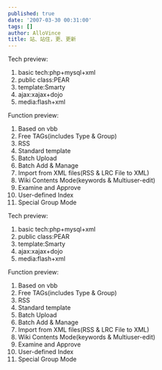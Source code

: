 ```yaml
---
published: true
date: '2007-03-30 00:31:00'
tags: []
author: AlloVince
title: 站、站住，更、更新
---
```


Tech preview:

   1. basic tech:php+mysql+xml
   2. public class:PEAR
   3. template:Smarty
   4. ajax:xajax+dojo
   5. media:flash+xml

Function preview:

   1. Based on vbb
   2. Free TAGs(includes Type & Group)
   3. RSS
   4. Standard template
   5. Batch Upload
   6. Batch Add & Manage
   7. Import from XML files(RSS & LRC File to XML)
   8. Wiki Contents Mode(keywords & Multiuser-edit)
   9. Examine and Approve
  10. User-defined Index
  11. Special Group Mode

Tech preview:

1. basic tech:php+mysql+xml
2. public class:PEAR
3. template:Smarty
4. ajax:xajax+dojo
5. media:flash+xml

Function preview:

1. Based on vbb
2. Free TAGs(includes Type & Group)
3. RSS
4. Standard template
5. Batch Upload
6. Batch Add & Manage
7. Import from XML files(RSS & LRC File to XML)
8. Wiki Contents Mode(keywords & Multiuser-edit)
9. Examine and Approve
10. User-defined Index
11. Special Group Mode

